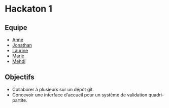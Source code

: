 # Hackaton 1

## Equipe

 * [Anne](https://github.com/Gedovius)
 * [Jonathan](https://github.com/jolivald)
 * [Laurine](https://github.com/lauhus)
 * [Marie](https://github.com/marie101010)
 * [Mehdi](https://github.com/clayroth)


## Objectifs

 * Collaborer à plusieurs sur un dépôt git.
 * Concevoir une interface d'accueil pour un système de validation quadri-partite.
 